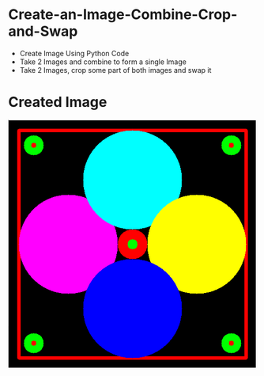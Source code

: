 # Create-an-Image-Combine-Crop-and-Swap

* Create Image Using Python Code
* Take 2 Images and combine to form a single Image
* Take 2 Images, crop some part of both images and swap it 

# Created Image
![](Rangoli.PNG)

